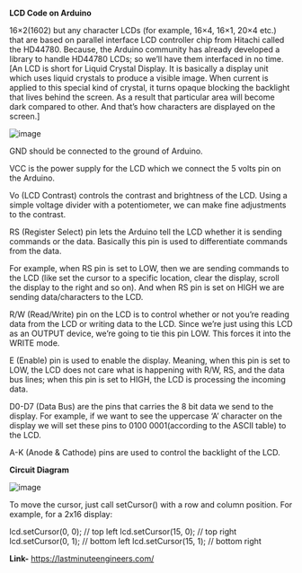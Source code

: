 **LCD Code on Arduino**

16×2(1602) but any character LCDs (for example, 16×4, 16×1, 20×4 etc.) that are based on parallel interface LCD controller chip from Hitachi called the HD44780. Because, the Arduino community has already developed a library to handle HD44780 LCDs; so we’ll have them interfaced in no time.
[An LCD is short for Liquid Crystal Display. It is basically a display unit which uses liquid crystals to produce a visible image.
When current is applied to this special kind of crystal, it turns opaque blocking the backlight that lives behind the screen. As a result that particular area will become dark compared to other. And that’s how characters are displayed on the screen.]

![image](https://user-images.githubusercontent.com/83362170/162798879-3e7cb553-2665-45db-9eb7-331515685f6e.png)

GND should be connected to the ground of Arduino.

VCC is the power supply for the LCD which we connect the 5 volts pin on the Arduino.

Vo (LCD Contrast) controls the contrast and brightness of the LCD. Using a simple voltage divider with a potentiometer, we can make fine adjustments to the contrast.

RS (Register Select) pin lets the Arduino tell the LCD whether it is sending commands or the data. Basically this pin is used to differentiate commands from the data.

For example, when RS pin is set to LOW, then we are sending commands to the LCD (like set the cursor to a specific location, clear the display, scroll the display to the right and so on). And when RS pin is set on HIGH we are sending data/characters to the LCD.

R/W (Read/Write) pin on the LCD is to control whether or not you’re reading data from the LCD or writing data to the LCD. Since we’re just using this LCD as an OUTPUT device, we’re going to tie this pin LOW. This forces it into the WRITE mode.

E (Enable) pin is used to enable the display. Meaning, when this pin is set to LOW, the LCD does not care what is happening with R/W, RS, and the data bus lines; when this pin is set to HIGH, the LCD is processing the incoming data.

D0-D7 (Data Bus) are the pins that carries the 8 bit data we send to the display. For example, if we want to see the uppercase ‘A’ character on the display we will set these pins to 0100 0001(according to the ASCII table) to the LCD.

A-K (Anode & Cathode) pins are used to control the backlight of the LCD.

**Circuit Diagram**

![image](https://user-images.githubusercontent.com/83362170/162799220-6528cd4d-40ac-4940-a887-bf1b78ac2f96.png)

To move the cursor, just call setCursor() with a row and column position. For example, for a 2x16 display:

lcd.setCursor(0, 0); // top left
lcd.setCursor(15, 0); // top right
lcd.setCursor(0, 1); // bottom left
lcd.setCursor(15, 1); // bottom right

**Link-** https://lastminuteengineers.com/

